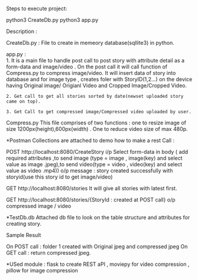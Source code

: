 Steps to execute project:

python3 CreateDb.py
python3 app.py

Description :

CreateDb.py : 
File to create in memeory database(sqllite3) in python.

app.py :  
	1. It is a main file to handle post call to post story with attribute detail as a form-data and image/video . On the post call it will call function of Compress.py to compress image/video.
	It will insert data of story into database and for image type , creates foler with StoryID(1,2...) on the device having Original image/ Origianl Video and Cropped Image/Cropped Video.
	
	2. Get call to get all stories sorted by date(newset uploaded story came on top).
	
	3. Get Call to get compressed image/Compressed video uploaded by user.
	
Compress.py
This file comprises of two functions : one to resize image of size 1200px(height),600px(width) . One to reduce video size of max 480p.

*Postman Collections are attached to demo how to make a rest Call : 

POST http://localhost:8080/CreateStory 
i/p Select form-data in body ( add required attributes ,to send image (type = image , image(key) and select value as image .jpeg),to send video(type = video , video(key) and select value as video .mp4))
o/p message : story created successfully with storyid(use this story id to get image/video)

GET http://localhost:8080/stories
It will give all stories with latest first.

GET http://localhost:8080/stories/{StoryId : created at POST call}
o/p compressed image / video

*TestDb.db 
Attached db file to look on the table structure and attributes for creating story.

Sample  Result 

On POST call : folder 1 created with Original jpeg and compressed jpeg 
On GET call :  return compressed jpeg.

*USed module : flask to create REST aPI , moviepy for video compression , pillow for image compression






